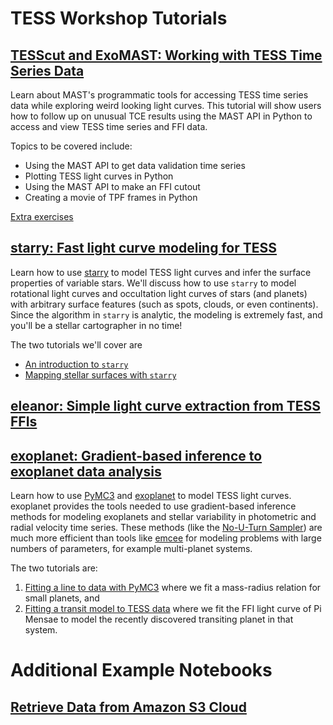 # TESS Workshop Tutorials

## [TESScut and ExoMAST: Working with TESS Time Series Data](tesscut_exomast/TESScut_ExoMAST_Tutorial.ipynb)

Learn about MAST's programmatic tools for accessing TESS time series data while exploring weird looking light curves.  This tutorial will show users how to follow up on unusual TCE results using the MAST API in Python to access and view TESS time series and FFI data.

Topics to be covered include:
- Using the MAST API to get data validation time series
- Plotting TESS light curves in Python
- Using the MAST API to make an FFI cutout
- Creating a movie of TPF frames in Python

[Extra exercises](tesscut_exomast/TESScut_ExoMAST_exercises.ipynb)


## [starry: Fast light curve modeling for TESS](starry/)

Learn how to use [starry](https://rodluger.github.io/starry) to model TESS light curves and infer the surface properties of variable stars. We'll discuss how to use `starry` to model rotational light curves and occultation light curves of stars (and planets) with arbitrary surface features (such as spots, clouds, or even continents). Since the algorithm in `starry` is analytic, the modeling is extremely fast, and you'll be a stellar cartographer in no time!

The two tutorials we'll cover are
- [An introduction to `starry`](starry/Introduction.ipynb)
- [Mapping stellar surfaces with `starry`](starry/StarspotMapping.ipynb)

## [eleanor: Simple light curve extraction from TESS FFIs](eleanor/eleanor_tess_workshop.ipynb)

## [exoplanet: Gradient-based inference to exoplanet data analysis](exoplanet/)

Learn how to use [PyMC3](https://docs.pymc.io) and [exoplanet](https://exoplanet.dfm.io/en/stable) to model TESS light curves. exoplanet provides the tools needed to use gradient-based inference methods for modeling exoplanets and stellar variability in photometric and radial velocity time series. These methods (like the [No-U-Turn Sampler](https://arxiv.org/abs/1111.4246)) are much more efficient than tools like [emcee](https://emcee.readthedocs.io) for modeling problems with large numbers of parameters, for example multi-planet systems.

The two tutorials are:
1. [Fitting a line to data with PyMC3](exoplanet/01_line.ipynb) where we fit a mass-radius relation for small planets, and
2. [Fitting a transit model to TESS data](exoplanet/02_transit.ipynb) where we fit the FFI light curve of Pi Mensae to model the recently discovered transiting planet in that system.


# Additional Example Notebooks

## [Retrieve Data from Amazon S3 Cloud](aws_cloud_retrieval/aws_cloud_data_retrieval.ipynb)
